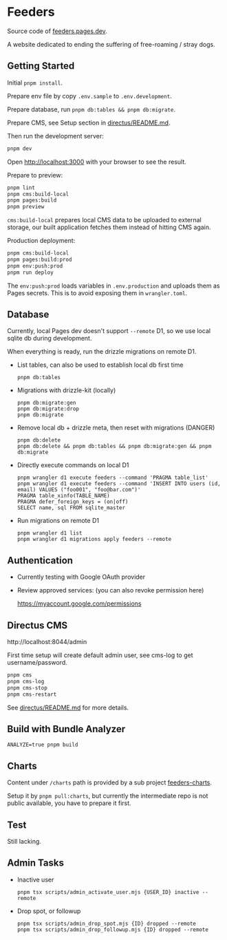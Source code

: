 # Feeders

Source code of [feeders.pages.dev][].

A website dedicated to ending the suffering of free-roaming / stray dogs.


## Getting Started

Initial `pnpm install`.

Prepare env file by copy `.env.sample` to `.env.development`.

Prepare database, run `pnpm db:tables && pnpm db:migrate`.

Prepare CMS, see Setup section in [directus/README.md](directus/README.md#setup).

Then run the development server:

```bash
pnpm dev

```

Open [http://localhost:3000](http://localhost:3000) with your browser to see the result.


Prepare to preview:

```bash
pnpm lint
pnpm cms:build-local
pnpm pages:build
pnpm preview
```

`cms:build-local` prepares local CMS data to be uploaded to external storage,
our built application fetches them instead of hitting CMS again.


Production deployment:

```bash
pnpm cms:build-local
pnpm pages:build:prod
pnpm env:push:prod
pnpm run deploy
```

The `env:push:prod` loads variables in `.env.production` and uploads them as
Pages secrets. This is to avoid exposing them in `wrangler.toml`.


## Database

Currently, local Pages dev doesn't support `--remote` D1, so we use local
sqlite db during development.

When everything is ready, run the drizzle migrations on remote D1.

- List tables, can also be used to establish local db first time

      pnpm db:tables

- Migrations with drizzle-kit (locally)

      pnpm db:migrate:gen
      pnpm db:migrate:drop
      pnpm db:migrate

- Remove local db + drizzle meta, then reset with migrations (DANGER)

      pnpm db:delete
      pnpm db:delete && pnpm db:tables && pnpm db:migrate:gen && pnpm db:migrate

- Directly execute commands on local D1

      pnpm wrangler d1 execute feeders --command 'PRAGMA table_list'
      pnpm wrangler d1 execute feeders --command 'INSERT INTO users (id, email) VALUES ("foo001", "foo@bar.com")'
      PRAGMA table_xinfo(TABLE_NAME)
      PRAGMA defer_foreign_keys = (on|off)
      SELECT name, sql FROM sqlite_master

- Run migrations on remote D1

      pnpm wrangler d1 list
      pnpm wrangler d1 migrations apply feeders --remote


## Authentication

- Currently testing with Google OAuth provider

- Review approved services: (you can also revoke permission here)

  https://myaccount.google.com/permissions


## Directus CMS

http://localhost:8044/admin

First time setup will create default admin user, see cms-log to get username/password.

```bash
pnpm cms
pnpm cms-log
pnpm cms-stop
pnpm cms-restart
```

See [directus/README.md](directus/README.md) for more details.


## Build with Bundle Analyzer

    ANALYZE=true pnpm build


## Charts

Content under `/charts` path is provided by a sub project [feeders-charts][].

Setup it by `pnpm pull:charts`, but currently the intermediate repo is not
public available, you have to prepare it first.


## Test

Still lacking.


## Admin Tasks

- Inactive user

      pnpm tsx scripts/admin_activate_user.mjs {USER_ID} inactive --remote

- Drop spot, or followup

      pnpm tsx scripts/admin_drop_spot.mjs {ID} dropped --remote
      pnpm tsx scripts/admin_drop_followup.mjs {ID} dropped --remote



[feeders.pages.dev]: https://feeders.pages.dev
[feeders-charts]: https://github.com/bootleq/feeders-charts
